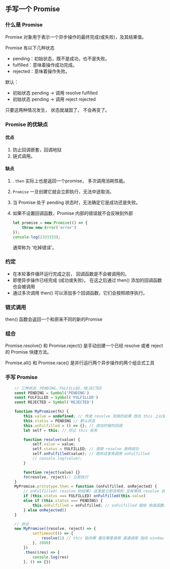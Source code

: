 ## 手写一个 Promise

### 什么是 Promise

Promise 对象用于表示一个异步操作的最终完成(或失败)，及其结果值。

Promise 有以下几种状态

- pending：初始状态，既不是成功，也不是失败。
- fulfilled：意味着操作成功完成。
- rejected：意味着操作失败。

默认：

- 初始状态 pending -> 调用 resolve fulfilled  
- 初始状态 pending -> 调用 reject rejected 

只要这两种情况发生， 状态就凝固了， 不会再变了。

### Promise 的优缺点

#### 优点

1. 防止回调嵌套，回调地狱
2. 链式调用。

#### 缺点

 1. `.then` 实际上也是返回一个promise， 多次调用消耗性能。

 2. `Promise` 一旦创建它就会立即执行，无法中途取消。

 3. 当 Promise 处于 pending 状态时，无法确定它是成功还是失败。

 4. 如果不设置回调函数，Promise 内部的错误就不会反映到外部

    ```js
    let promise = new Promise(() => {
        throw new Error('error')
    });
    console.log(2333333);
    ```

    通常称为 '吃掉错误'。

### 约定

- 在本轮事件循环运行完成之前， 回调函数是不会被调用的。
- 即使异步操作已经完成 (成功或失败)， 在这之后通过 then() 添加的回调函数也会被调用
- 通过多次调用 then() 可以添加多个回调函数，它们会按照顺序执行。

### 链式调用

then() 函数会返回一个和原来不同的新的Promise

### 组合

Promise.resolve() 和 Promise.reject() 是手动创建一个已经 resolve 或者 reject 的 Promise 快捷方法。

Promise.all() 和 Promise.race() 是并行运行两个异步操作的两个组合式工具

### 手写 Promise

```js
    // 三种状态：PENDING、FULFILLED、REJECTED
    const PENDING = Symbol('PENDING')
    const FULFILLED = Symbol('FULFILLED')
    const REJECTED = Symbol('REJECTED')

    function MyPromise(fn) {
        this.value = undefined; // 传递 resolve 完成的结果 放在 this 上以便于 其他函数 都能访问到
        this.status = PENDING // 默认状态
        this.onFulfilled = () => {}; // 成功时候的回调
        let self = this; // 防止 this 丢失

        function resolve(value) {
            self.value = value;
            self.status = FULFILLED; // 调用 resolve 表明成功
            self.onFulfilled(value); // 跑到这里来调用 onFulfilled
            // console.log(value);
        }

        function reject(value) {}
        fn(resolve, reject)// 立即执行
    }
    MyPromise.prototype.then = function (onFulfilled, onRejected) {
        // onFulfilled( resolve 的结果) 这里是立即调用的 没有等待 resolve 调用 就执行 所以为 undefined
        if (this.status === FULFILLED) onFulfilled(this.value)
        else if (this.status === PENDING) {
            this.onFulfilled = onFulfilled; // onFulfilled 赋给 构造函数成功时的回调
        } else onRejected()
    }

    // 测试
    new MyPromise((resolve, reject) => {
            setTimeout(() => {
                resolve(1) // this 指向哪 看在哪里调用 普通调用 指向 window
            }, 2000)
        })
        .then((res) => {
            console.log(res)
        }, () => {})
```